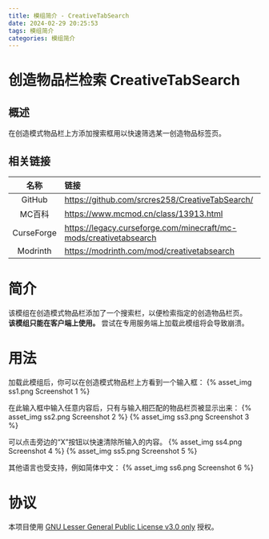```yaml
---
title: 模组简介 - CreativeTabSearch
date: 2024-02-29 20:25:53
tags: 模组简介
categories: 模组简介
---
```


# 创造物品栏检索 CreativeTabSearch

## 概述
在创造模式物品栏上方添加搜索框用以快速筛选某一创造物品标签页。

## 相关链接
名称 | 链接
:---: | :---
GitHub | https://github.com/srcres258/CreativeTabSearch/
MC百科 | https://www.mcmod.cn/class/13913.html
CurseForge | https://legacy.curseforge.com/minecraft/mc-mods/creativetabsearch
Modrinth | https://modrinth.com/mod/creativetabsearch

# 简介
该模组在创造模式物品栏添加了一个搜索栏，以便检索指定的创造物品栏页。<br>
**该模组只能在客户端上使用。** 尝试在专用服务端上加载此模组将会导致崩溃。

# 用法
加载此模组后，你可以在创造模式物品栏上方看到一个输入框：
{% asset_img ss1.png Screenshot 1 %}

在此输入框中输入任意内容后，只有与输入相匹配的物品栏页被显示出来：
{% asset_img ss2.png Screenshot 2 %}
{% asset_img ss3.png Screenshot 3 %}

可以点击旁边的“X”按钮以快速清除所输入的内容。
{% asset_img ss4.png Screenshot 4 %}
{% asset_img ss5.png Screenshot 5 %}

其他语言也受支持，例如简体中文：
{% asset_img ss6.png Screenshot 6 %}

# 协议
本项目使用 [GNU Lesser General Public License v3.0 only](https://spdx.org/licenses/LGPL-3.0-only.html) 授权。

